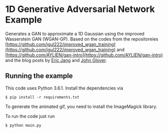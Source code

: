 # 1D Generative Adversarial Network Example

Generates a GAN to approximate a 1D Gaussian using the improved Wasserstein GAN (WGAN-GP). Based on the codes from the
repositoreies [https://github.com/igul222/improved_wgan_training](https://github.com/igul222/improved_wgan_training)
and [https://github.com/AYLIEN/gan-intro](https://github.com/AYLIEN/gan-intro) and the blog posts by
[Eric Jang](http://blog.evjang.com/2016/06/generative-adversarial-nets-in.html) and
[John Glover](http://blog.aylien.com/introduction-generative-adversarial-networks-code-tensorflow).

## Running the example

This code uses Python 3.6.1. Install the dependencies via

    $ pip install -r requirements.txt

To generate the animated gif, you need to install the ImageMagick library.

To run the code just run

    $ python main.py